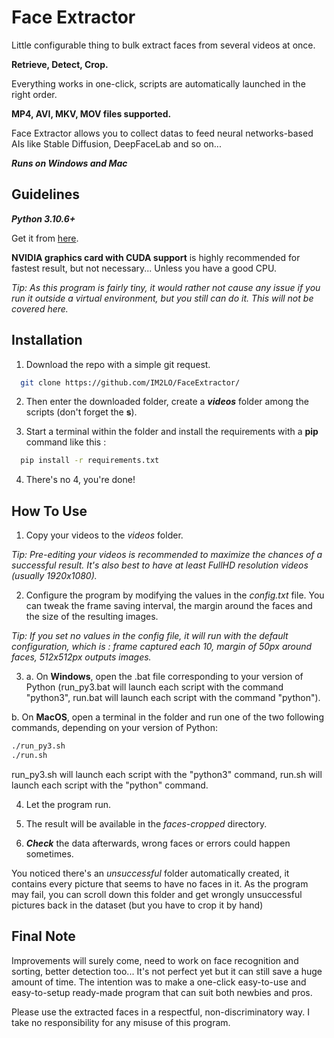 # Face Extractor
Little configurable thing to bulk extract faces from several videos at once.

**Retrieve, Detect, Crop.**

Everything works in one-click, scripts are automatically launched in the right order.

**MP4, AVI, MKV, MOV files supported.**

Face Extractor allows you to collect datas to feed neural networks-based AIs like Stable Diffusion, DeepFaceLab and so on...

***Runs on Windows and Mac***
## Guidelines

***Python 3.10.6+***

Get it from [here](https://www.python.org/downloads/release/python-3106/).

**NVIDIA graphics card with CUDA support** is highly recommended for fastest result, but not necessary... Unless you have a good CPU.

*Tip: As this program is fairly tiny, it would rather not cause any issue if you run it outside a virtual environment, but you still can do it. This will not be covered here.*
## Installation

1. Download the repo with a simple git request.

```bash
  git clone https://github.com/IM2LO/FaceExtractor/
```
2. Then enter the downloaded folder, create a ***videos*** folder among the scripts (don't forget the **s**).

3. Start a terminal within the folder and install the requirements with a **pip** command like this :
```bash
  pip install -r requirements.txt
```

4. There's no 4, you're done!


## How To Use

1. Copy your videos to the *videos* folder.

*Tip: Pre-editing your videos is recommended to maximize the chances of a successful result. It's also best to have at least FullHD resolution videos (usually 1920x1080).*

2. Configure the program by modifying the values in the *config.txt* file. You can tweak the frame saving interval, the margin around the faces and the size of the resulting images.

*Tip: If you set no values in the config file, it will run with the default configuration, which is : frame captured each 10, margin of 50px around faces, 512x512px outputs images.*

3. a. On **Windows**, open the .bat file corresponding to your version of Python (run_py3.bat will launch each script with the command "python3", run.bat will launch each script with the command "python").

b. On **MacOS**, open a terminal in the folder and run one of the two following commands, depending on your version of Python:
```bash
./run_py3.sh
./run.sh
```
run_py3.sh will launch each script with the "python3" command, run.sh will launch each script with the "python" command.

4. Let the program run.

5. The result will be available in the *faces-cropped* directory.

6. ***Check*** the data afterwards, wrong faces or errors could happen sometimes.

You noticed there's an *unsuccessful* folder automatically created, it contains every picture that seems to have no faces in it. As the program may fail, you can scroll down this folder and get wrongly unsuccessful pictures back in the dataset (but you have to crop it by hand)


## Final Note

Improvements will surely come, need to work on face recognition and sorting, better detection too... It's not perfect yet but it can still save a huge amount of time. The intention was to make a one-click easy-to-use and easy-to-setup ready-made program that can suit both newbies and pros.

Please use the extracted faces in a respectful, non-discriminatory way. I take no responsibility for any misuse of this program.

